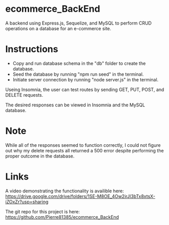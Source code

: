 # ecommerce_BackEnd

A backend using Express.js, Sequelize, and MySQL to perform CRUD operations on a database for an e-commerce site.

# Instructions

- Copy and run database schema in the "db" folder to create the database.
- Seed the database by running "npm run seed" in the terminal.
- Initiate server connection by running "node server.js" in the terminal.

Useing Insomnia, the user can test routes by sending GET, PUT, POST, and DELETE requests.

The desired responses can be viewed in Insomnia and the MySQL database.

# Note

While all of the responses seemed to function correctly, I could not figure out why my delete requests all returned
a 500 error despite performing the proper outcome in the database.

# Links

A video demonstrating the functionality is availible here: https://drive.google.com/drive/folders/1SE-M8OE_4Ow2irJI3bTx8xtsX-iZOxZr?usp=sharing

The git repo for this project is here: https://github.com/Pierre81385/ecommerce_BackEnd
